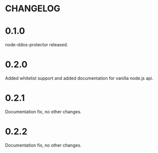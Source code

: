 # CHANGELOG

# 0.1.0

node-ddos-protector released.

# 0.2.0

Added whitelist support and added documentation for vanilla node.js api.

# 0.2.1

Documentation fix, no other changes.

# 0.2.2

Documentation fix, no other changes.